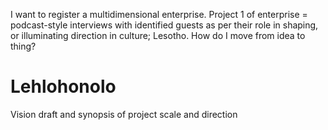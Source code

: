 I want to register a multidimensional enterprise.
Project 1 of enterprise = podcast-style interviews with identified guests as per their role in shaping, or illuminating direction in culture; Lesotho.
How do I move from idea to thing?
# Lehlohonolo
Vision draft and synopsis of project scale and direction 
